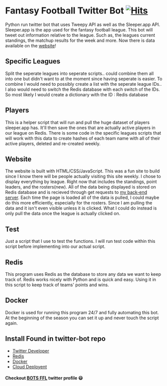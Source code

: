 # Fantasy Football Twitter Bot [![Hits](https://hits.seeyoufarm.com/api/count/incr/badge.svg?url=https%3A%2F%2Fgithub.com%2Fabspen1%2FFantasy-Twitter&count_bg=%23808080&title_bg=%23306998&icon=python.svg&icon_color=%23FFD43B&title=hits&edge_flat=false)](https://hits.seeyoufarm.com)

Python run twitter bot that uses Tweepy API as well as the Sleeper.app API. Sleeper.app is the app used for the fantasy football league. This bot will tweet out information relative to the league. Such as, the leagues current standings, the matchup results for the week and more. Now there is data available on the [website](https://austinspencer.works/Fantasy-Twitter/)!

## Specific Leagues

Split the seperate leagues into seperate scripts.. could combine them all into one but didn't want to at the moment since having seperate is easier.
To combine I would need to possibly create a list with the seperate league IDs.. I also would need to switch the Redis database with each switch of the IDs. So most likely I would create a dictionary with the ID : Redis database

## Players

This is a helper script that will run and pull the huge dataset of players sleeper.app has. It'll then save the ones that are actually active players in our league on Redis. There is some code in the specific leagues scripts that will work with this data to create hashes of each team name with all of their active players, deleted and re-created weekly.


## Website

The website is built with HTML/CSS/JavaScript. This was a fun site to build since I know there will be people actually visiting this site weekly. I chose to display everything by league. Right now that includes the standings, point leaders, and the rosters(new). All of the data being displayed is stored on Redis database and is recieved through get requests to [my back-end server](https://github.com/abspen1/go-backend). Each time the page is loaded all of the data is pulled, I could maybe do this more efficiently, especially for the rosters. Since I am pulling the data and it isn't even visible unless it is clicked. What I could do instead is only pull the data once the league is actually clicked on.


## Test

Just a script that I use to test the functions. I will run test code within this script before implementing into our actual script.

## Redis 

This program uses Redis as the database to store any data we want to keep track of. Redis works nicely with Python and is quick and easy. Using it in this script to keep track of teams' points and wins. 

## Docker

Docker is used for running this program 24/7 and fully automating this bot. At the beginning of the season you can set it up and never touch the script again.

## Install Found in twitter-bot repo
* [Twitter Developer](https://github.com/abspen1/twitter-bot#twitter-developer-set-up)
* [Redis](https://github.com/abspen1/twitter-bot#redis-setup)
* [Docker](https://github.com/abspen1/twitter-bot#build--push)
* [Cloud Deployent](https://github.com/abspen1/twitter-bot#google-cloud-terminal-commands)

#### Checkout [BOTS FFL](https://twitter.com/BOTSFFL) twitter profile :smiley:
